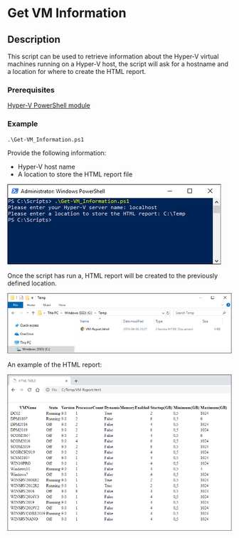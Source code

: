 # Get VM Information

## Description
This script can be used to retrieve information about the Hyper-V virtual machines running on a Hyper-V host,
the script will ask for a hostname and a location for where to create the HTML report.

### Prerequisites
[Hyper-V PowerShell module](https://docs.microsoft.com/en-us/powershell/module/hyper-v/index?view=win10-ps)

### Example
```
.\Get-VM_Information.ps1
```
Provide the following information:

- Hyper-V host name
- A location to store the HTML report file

![alt text](https://github.com/LeonLaude/Hyper-V/blob/master/Get%20VM%20Information/Media/Run_GetVMInformation.png)

Once the script has run a, HTML report will be created to the previously defined location.

![alt text](https://github.com/LeonLaude/Hyper-V/blob/master/Get%20VM%20Information/Media/GetVMInformation_HTML.png)

An example of the HTML report:

![alt text](https://github.com/LeonLaude/Hyper-V/blob/master/Get%20VM%20Information/Media/GetVMInformation_Report.png)
